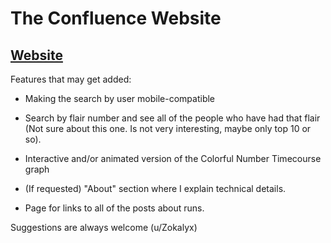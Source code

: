 # The Confluence Website

## [Website](https://zokalyx.github.io/theconfluence/)

Features that may get added: 

- Making the search by user mobile-compatible

- Search by flair number and see all of the people who have had that flair (Not sure about this one. Is not very interesting, maybe only top 10 or so).

- Interactive and/or animated version of the Colorful Number Timecourse graph

- (If requested) "About" section where I explain technical details.

- Page for links to all of the posts about runs.

Suggestions are always welcome (u/Zokalyx)
